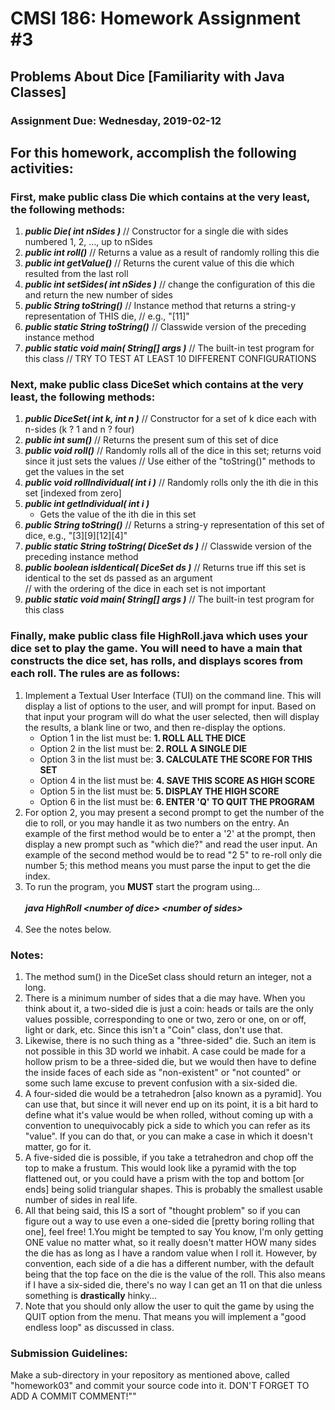 # CMSI 186: Homework Assignment #3
## Problems About Dice [Familiarity with Java Classes]
### Assignment Due: Wednesday, 2019-02-12

## For this homework, accomplish the following activities:

### First, make public class Die which contains at the very least, the following methods:

1.  **_public Die( int nSides )_**
    // Constructor for a single die with sides numbered 1, 2, …, up to nSides
1.  **_public int roll()_**
    // Returns a value as a result of randomly rolling this die
1.  **_public int getValue()_**
    // Returns the curent value of this die which resulted from the last roll
1.  **_public int setSides( int nSides )_**
    // change the configuration of this die and return the new number of sides
1.  **_public String toString()_**
    // Instance method that returns a string-y representation of THIS die,
    // e.g., "[11]"
1.  **_public static String toString()_**
    // Classwide version of the preceding instance method
1.  **_public static void main( String[] args )_**
    // The built-in test program for this class
    // TRY TO TEST AT LEAST 10 DIFFERENT CONFIGURATIONS

### Next, make public class DiceSet which contains at the very least, the following methods:

1.  **_public DiceSet( int k, int n )_**
    // Constructor for a set of k dice each with n-sides (k ? 1 and n ? four)
1.  **_public int sum()_**
    // Returns the present sum of this set of dice
1.  **_public void roll()_**
    // Randomly rolls all of the dice in this set; returns void since it just sets the values
    // Use either of the "toString()" methods to get the values in the set
1.  **_public void rollIndividual( int i )_**
    // Randomly rolls only the ith die in this set [indexed from zero]
1.  **_public int getIndividual( int i )_**
    * Gets the value of the ith die in this set
1.  **_public String toString()_**
    // Returns a string-y representation of this set of dice, e.g., "[3][9][12][4]"
1.  **_public static String toString( DiceSet ds )_**
    // Classwide version of the preceding instance method
1.  **_public boolean isIdentical( DiceSet ds )_**
    // Returns true iff this set is identical to the set ds passed as an argument<br />
    // with the ordering of the dice in each set is not important
1.  **_public static void main( String[] args )_**
    // The built-in test program for this class

### Finally, make public class file HighRoll.java which uses your dice set to play the game. You will need to have a main that constructs the dice set, has rolls, and displays scores from each roll. The rules are as follows:

1.  Implement a Textual User Interface (TUI) on the command line. This will display a list of options to the user, and will prompt for input. Based on that input your program will do what the user selected, then will display the results, a blank line or two, and then re-display the options.
    * Option 1 in the list must be: **1. ROLL ALL THE DICE**
    * Option 2 in the list must be: **2. ROLL A SINGLE DIE**
    * Option 3 in the list must be: **3. CALCULATE THE SCORE FOR THIS SET**
    * Option 4 in the list must be: **4. SAVE THIS SCORE AS HIGH SCORE**
    * Option 5 in the list must be: **5. DISPLAY THE HIGH SCORE**
    * Option 6 in the list must be: **6. ENTER 'Q' TO QUIT THE PROGRAM**
1.  For option 2, you may present a second prompt to get the number of the die to roll, or you may handle it as two numbers on the entry. An example of the first method would be to enter a '2' at the prompt, then display a new prompt such as "which die?" and read the user input. An example of the second method would be to read "2 5" to re-roll only die number 5; this method means you must parse the input to get the die index.
1.  To run the program, you **MUST** start the program using...<br /><br />
    **_java HighRoll &lt;number of dice&gt; &lt;number of sides&gt;_**<br /><br />
1.  See the notes below.

### Notes:

1.  The method sum() in the DiceSet class should return an integer, not a long.
1.  There is a minimum number of sides that a die may have. When you think about it, a two-sided die is just a coin: heads or tails are the only values possible, corresponding to one or two, zero or one, on or off, light or dark, etc. Since this isn't a "Coin" class, don't use that.
1.  Likewise, there is no such thing as a "three-sided" die. Such an item is not possible in this 3D world we inhabit. A case could be made for a hollow prism to be a three-sided die, but we would then have to define the inside faces of each side as "non-existent" or "not counted" or some such lame excuse to prevent confusion with a six-sided die.
1.  A four-sided die would be a tetrahedron [also known as a pyramid]. You can use that, but since it will never end up on its point, it is a bit hard to define what it's value would be when rolled, without coming up with a convention to unequivocably pick a side to which you can refer as its "value". If you can do that, or you can make a case in which it doesn't matter, go for it.
1.  A five-sided die is possible, if you take a tetrahedron and chop off the top to make a frustum. This would look like a pyramid with the top flattened out, or you could have a prism with the top and bottom [or ends] being solid triangular shapes. This is probably the smallest usable number of sides in real life.
1.  All that being said, this IS a sort of "thought problem" so if you can figure out a way to use even a one-sided die [pretty boring rolling that one], feel free!
1.You might be tempted to say You know, I'm only getting ONE value no matter what, so it really doesn't matter HOW many sides the die has as long as I have a random value when I roll it. However, by convention, each side of a die has a different number, with the default being that the top face on the die is the value of the roll. This also means if I have a six-sided die, there's no way I can get an 11 on that die unless something is **drastically** hinky…
1.  Note that you should only allow the user to quit the game by using the QUIT option from the menu. That means you will implement a "good endless loop" as discussed in class.

### Submission Guidelines:
Make a sub-directory in your repository as mentioned above, called "homework03" and commit your source code into it. DON'T FORGET TO ADD A COMMIT COMMENT!""

